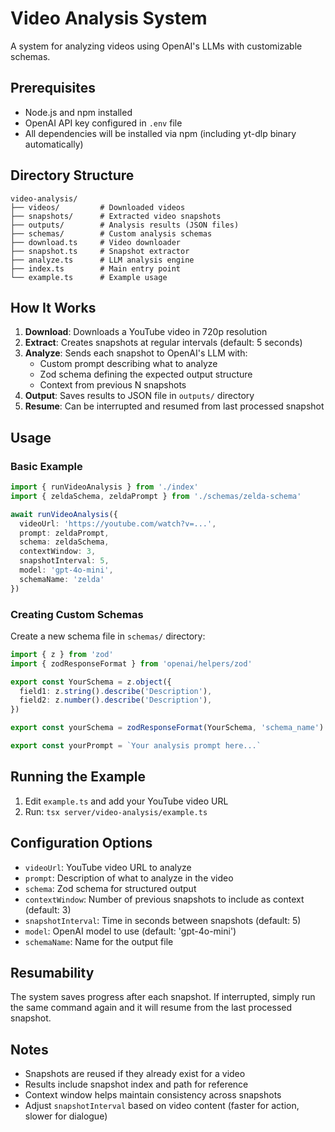 # Video Analysis System

A system for analyzing videos using OpenAI's LLMs with customizable schemas.

## Prerequisites

- Node.js and npm installed
- OpenAI API key configured in `.env` file
- All dependencies will be installed via npm (including yt-dlp binary automatically)

## Directory Structure

```
video-analysis/
├── videos/         # Downloaded videos
├── snapshots/      # Extracted video snapshots
├── outputs/        # Analysis results (JSON files)
├── schemas/        # Custom analysis schemas
├── download.ts     # Video downloader
├── snapshot.ts     # Snapshot extractor
├── analyze.ts      # LLM analysis engine
├── index.ts        # Main entry point
└── example.ts      # Example usage
```

## How It Works

1. **Download**: Downloads a YouTube video in 720p resolution
2. **Extract**: Creates snapshots at regular intervals (default: 5 seconds)
3. **Analyze**: Sends each snapshot to OpenAI's LLM with:
   - Custom prompt describing what to analyze
   - Zod schema defining the expected output structure
   - Context from previous N snapshots
4. **Output**: Saves results to JSON file in `outputs/` directory
5. **Resume**: Can be interrupted and resumed from last processed snapshot

## Usage

### Basic Example

```typescript
import { runVideoAnalysis } from './index'
import { zeldaSchema, zeldaPrompt } from './schemas/zelda-schema'

await runVideoAnalysis({
  videoUrl: 'https://youtube.com/watch?v=...',
  prompt: zeldaPrompt,
  schema: zeldaSchema,
  contextWindow: 3,
  snapshotInterval: 5,
  model: 'gpt-4o-mini',
  schemaName: 'zelda'
})
```

### Creating Custom Schemas

Create a new schema file in `schemas/` directory:

```typescript
import { z } from 'zod'
import { zodResponseFormat } from 'openai/helpers/zod'

export const YourSchema = z.object({
  field1: z.string().describe('Description'),
  field2: z.number().describe('Description'),
})

export const yourSchema = zodResponseFormat(YourSchema, 'schema_name')

export const yourPrompt = `Your analysis prompt here...`
```

## Running the Example

1. Edit `example.ts` and add your YouTube video URL
2. Run: `tsx server/video-analysis/example.ts`

## Configuration Options

- `videoUrl`: YouTube video URL to analyze
- `prompt`: Description of what to analyze in the video
- `schema`: Zod schema for structured output
- `contextWindow`: Number of previous snapshots to include as context (default: 3)
- `snapshotInterval`: Time in seconds between snapshots (default: 5)
- `model`: OpenAI model to use (default: 'gpt-4o-mini')
- `schemaName`: Name for the output file

## Resumability

The system saves progress after each snapshot. If interrupted, simply run the same command again and it will resume from the last processed snapshot.

## Notes

- Snapshots are reused if they already exist for a video
- Results include snapshot index and path for reference
- Context window helps maintain consistency across snapshots
- Adjust `snapshotInterval` based on video content (faster for action, slower for dialogue)

